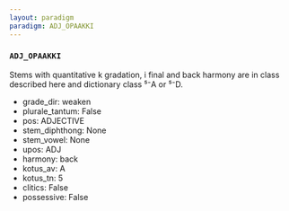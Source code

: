 ```yaml
---
layout: paradigm
paradigm: ADJ_OPAAKKI
---
```

### ` ADJ_OPAAKKI `

Stems with quantitative k gradation, i final and back harmony are in class described here and dictionary class ⁵⁻A or ⁵⁻D.
* grade_dir: weaken
* plurale_tantum: False
* pos: ADJECTIVE
* stem_diphthong: None
* stem_vowel: None
* upos: ADJ
* harmony: back
* kotus_av: A
* kotus_tn: 5
* clitics: False
* possessive: False
